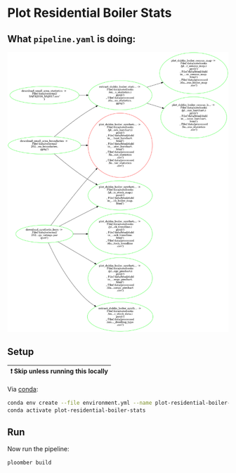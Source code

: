 # Plot Residential Boiler Stats

## What `pipeline.yaml` is doing:

![pipeline.png](pipeline.png)

## Setup

| :exclamation:  Skip unless running this locally |
|-------------------------------------------------|

Via [conda](https://github.com/conda-forge/miniforge):

```bash
conda env create --file environment.yml --name plot-residential-boiler-stats
conda activate plot-residential-boiler-stats
```

## Run 

Now run the pipeline:

```bash
ploomber build
```